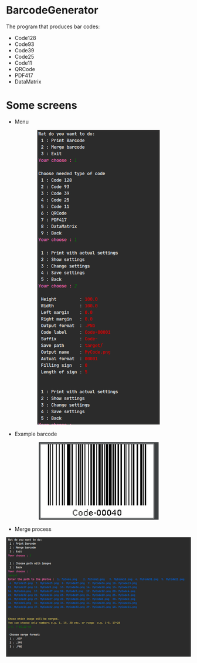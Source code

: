 # BarcodeGenerator


The program that produces bar codes:
- Code128
- Code93
- Code39
- Code25
- Code11
- QRCode
- PDF417
- DataMatrix


# Some screens

- Menu

<p align="center"><img src="https://github.com/albi23/BarcodeGenerator/blob/master/screens/menu.png"></p>

- Example barcode

<p align="center"><img src="https://github.com/albi23/BarcodeGenerator/blob/master/screens/ex_barcode.png"></p>

- Merge process 

<p align="center"><img src="https://github.com/albi23/BarcodeGenerator/blob/master/screens/merge.png"></p>
